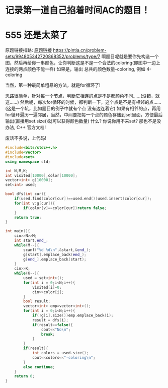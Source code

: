 # 记录第一道自己掐着时间AC的题目！
# 555 还是太菜了
原题链接指路: [原题链接](https://pintia.cn/problem-sets/994805342720868352/problems/1071785301894295552)
https://pintia.cn/problem-sets/994805342720868352/problems/type/7
啊题目呢就是要你先构造一个图，然后再给你一串颜色，让你判断这是不是一个合法的coloring(即图中一边上连接的两点颜色不能一样)
如果是，输出 总共的颜色数量-coloring, 例如 4-coloring

当然，第一种最简单粗暴的方法，就是for循环了!

思路很简单，针对每一个节点，判断它相连的点是不是都颜色不同……(没错，就这……)
然后呢，每次for循环的时候，都判断一下，这个点是不是有相邻的点……(这是一个坑，比如题目的例子中就有个点 没有边连着它)
如果有相邻的点，再用for循环遍历一遍邻居，当然，中间要把每一个点的颜色存储到set里面，方便最后输出(直接用set.size()就可以获得颜色数量)
什么? 你说你用不来set? 那也不是没办法, C++ 官方文档!

废话不多说，上代码!
```cpp
#include<bits/stdc++.h>
#include<vector>
#include<set>
using namespace std;

int N,M,K;
int visited[10000],color[10000];
vector<int> g[10000];
set<int> used;

bool dfs(int cur){
    if(used.find(color[cur])==used.end())used.insert(color[cur]);
    for(int v:g[cur]){
        if(color[v]==color[cur])return false;
    }
    return true;
}

int main(){
    cin>>N>>M;
    int start,end_;
    while(M--){
        scanf("%d %d\n",&start,&end_);
        g[start].emplace_back(end_);
        g[end_].emplace_back(start);
    }
    cin>>K;
    while(K--){
        used = set<int>();
        for(int i = 0;i<N;i++){
            visited[i]=0;
            cin>>color[i];
        }
        bool result;
        vector<int> emp=vector<int>();
        for(int i = 0;i<N;i++){
            if(!g[i].size())emp.emplace_back(i);
            result = dfs(i);
            if(result==false){
                cout<<"No\n";
                break;
            }
        }
        if(result){
            int colors = used.size();
            cout<<colors<<"-coloring\n";
        }
        else continue;
    }
    return 0;
}
```
